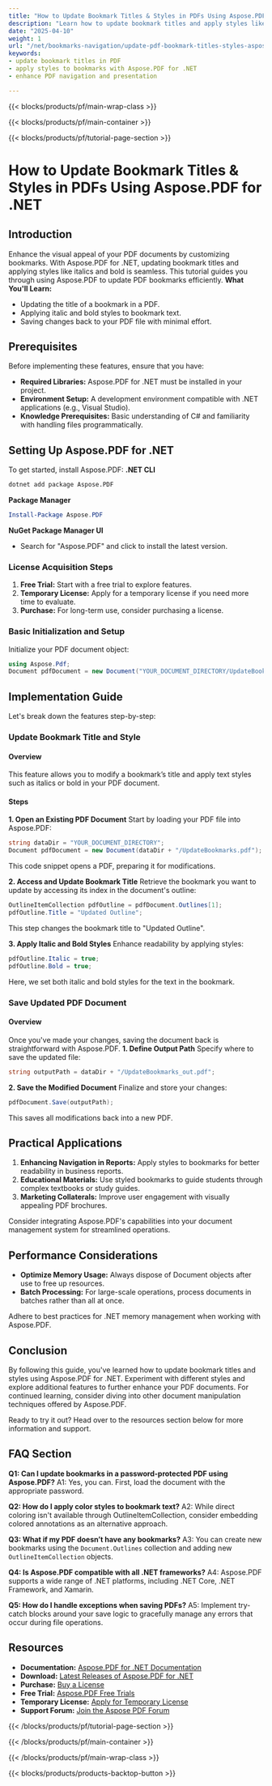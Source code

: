 ```yaml
---
title: "How to Update Bookmark Titles & Styles in PDFs Using Aspose.PDF for .NET"
description: "Learn how to update bookmark titles and apply styles like italics and bold using Aspose.PDF for .NET. Enhance your PDF documents with improved navigation and presentation."
date: "2025-04-10"
weight: 1
url: "/net/bookmarks-navigation/update-pdf-bookmark-titles-styles-aspose-pdf-dotnet/"
keywords:
- update bookmark titles in PDF
- apply styles to bookmarks with Aspose.PDF for .NET
- enhance PDF navigation and presentation

---
```


{{< blocks/products/pf/main-wrap-class >}}

{{< blocks/products/pf/main-container >}}

{{< blocks/products/pf/tutorial-page-section >}}


# How to Update Bookmark Titles & Styles in PDFs Using Aspose.PDF for .NET
## Introduction
Enhance the visual appeal of your PDF documents by customizing bookmarks. With Aspose.PDF for .NET, updating bookmark titles and applying styles like italics and bold is seamless. This tutorial guides you through using Aspose.PDF to update PDF bookmarks efficiently.
**What You'll Learn:**
- Updating the title of a bookmark in a PDF.
- Applying italic and bold styles to bookmark text.
- Saving changes back to your PDF file with minimal effort.

## Prerequisites
Before implementing these features, ensure that you have:
- **Required Libraries:** Aspose.PDF for .NET must be installed in your project.
- **Environment Setup:** A development environment compatible with .NET applications (e.g., Visual Studio).
- **Knowledge Prerequisites:** Basic understanding of C# and familiarity with handling files programmatically.

## Setting Up Aspose.PDF for .NET
To get started, install Aspose.PDF:
**.NET CLI**
```bash
dotnet add package Aspose.PDF
```
**Package Manager**
```powershell
Install-Package Aspose.PDF
```
**NuGet Package Manager UI**
- Search for "Aspose.PDF" and click to install the latest version.

### License Acquisition Steps
1. **Free Trial:** Start with a free trial to explore features.
2. **Temporary License:** Apply for a temporary license if you need more time to evaluate.
3. **Purchase:** For long-term use, consider purchasing a license.

### Basic Initialization and Setup
Initialize your PDF document object:
```csharp
using Aspose.Pdf;
Document pdfDocument = new Document("YOUR_DOCUMENT_DIRECTORY/UpdateBookmarks.pdf");
```

## Implementation Guide
Let's break down the features step-by-step:

### Update Bookmark Title and Style
#### Overview
This feature allows you to modify a bookmark’s title and apply text styles such as italics or bold in your PDF document.

#### Steps
**1. Open an Existing PDF Document**
Start by loading your PDF file into Aspose.PDF:
```csharp
string dataDir = "YOUR_DOCUMENT_DIRECTORY";
Document pdfDocument = new Document(dataDir + "/UpdateBookmarks.pdf");
```
This code snippet opens a PDF, preparing it for modifications.

**2. Access and Update Bookmark Title**
Retrieve the bookmark you want to update by accessing its index in the document's outline:
```csharp
OutlineItemCollection pdfOutline = pdfDocument.Outlines[1];
pdfOutline.Title = "Updated Outline";
```
This step changes the bookmark title to "Updated Outline".

**3. Apply Italic and Bold Styles**
Enhance readability by applying styles:
```csharp
pdfOutline.Italic = true;
pdfOutline.Bold = true;
```
Here, we set both italic and bold styles for the text in the bookmark.

### Save Updated PDF Document
#### Overview
Once you've made your changes, saving the document back is straightforward with Aspose.PDF.
**1. Define Output Path**
Specify where to save the updated file:
```csharp
string outputPath = dataDir + "/UpdateBookmarks_out.pdf";
```

**2. Save the Modified Document**
Finalize and store your changes:
```csharp
pdfDocument.Save(outputPath);
```
This saves all modifications back into a new PDF.

## Practical Applications
1. **Enhancing Navigation in Reports:** Apply styles to bookmarks for better readability in business reports.
2. **Educational Materials:** Use styled bookmarks to guide students through complex textbooks or study guides.
3. **Marketing Collaterals:** Improve user engagement with visually appealing PDF brochures.

Consider integrating Aspose.PDF's capabilities into your document management system for streamlined operations.

## Performance Considerations
- **Optimize Memory Usage:** Always dispose of Document objects after use to free up resources.
- **Batch Processing:** For large-scale operations, process documents in batches rather than all at once.

Adhere to best practices for .NET memory management when working with Aspose.PDF.

## Conclusion
By following this guide, you've learned how to update bookmark titles and styles using Aspose.PDF for .NET. Experiment with different styles and explore additional features to further enhance your PDF documents. For continued learning, consider diving into other document manipulation techniques offered by Aspose.PDF.

Ready to try it out? Head over to the resources section below for more information and support.

## FAQ Section
**Q1: Can I update bookmarks in a password-protected PDF using Aspose.PDF?**
A1: Yes, you can. First, load the document with the appropriate password.

**Q2: How do I apply color styles to bookmark text?**
A2: While direct coloring isn't available through OutlineItemCollection, consider embedding colored annotations as an alternative approach.

**Q3: What if my PDF doesn’t have any bookmarks?**
A3: You can create new bookmarks using the `Document.Outlines` collection and adding new `OutlineItemCollection` objects.

**Q4: Is Aspose.PDF compatible with all .NET frameworks?**
A4: Aspose.PDF supports a wide range of .NET platforms, including .NET Core, .NET Framework, and Xamarin.

**Q5: How do I handle exceptions when saving PDFs?**
A5: Implement try-catch blocks around your save logic to gracefully manage any errors that occur during file operations.

## Resources
- **Documentation:** [Aspose.PDF for .NET Documentation](https://reference.aspose.com/pdf/net/)
- **Download:** [Latest Releases of Aspose.PDF for .NET](https://releases.aspose.com/pdf/net/)
- **Purchase:** [Buy a License](https://purchase.aspose.com/buy)
- **Free Trial:** [Aspose.PDF Free Trials](https://releases.aspose.com/pdf/net/)
- **Temporary License:** [Apply for Temporary License](https://purchase.aspose.com/temporary-license/)
- **Support Forum:** [Join the Aspose PDF Forum](https://forum.aspose.com/c/pdf/10)

{{< /blocks/products/pf/tutorial-page-section >}}

{{< /blocks/products/pf/main-container >}}

{{< /blocks/products/pf/main-wrap-class >}}

{{< blocks/products/products-backtop-button >}}
